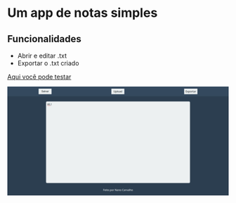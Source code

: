 # Um app de notas simples

## Funcionalidades

- Abrir e editar .txt
- Exportar o .txt criado

[Aqui você pode testar](https://web-notepad.pages.dev/)

![Uma captura de tela do app finalizado](./webnote.png)
